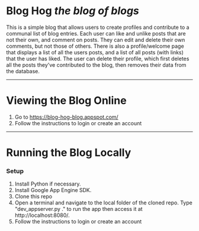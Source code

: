 # Blog Hog _the blog of blogs_
This is a simple blog that allows users to create profiles and contribute to a communal list of blog entries. Each user can like and unlike posts that are not their own, and comment on posts. They can edit and delete their own comments, but not those of others. There is also a profile/welcome page that displays a list of all the users posts, and a list of all posts (with links) that the user has liked. The user can delete their profile, which first deletes all the posts they've contributed to the blog, then removes their data from the database.

***

# Viewing the Blog Online
1. Go to https://blog-hog-blog.appspot.com/
2. Follow the instructions to login or create an account

***

# Running the Blog Locally
### Setup
1. Install Python if necessary.
2. Install Google App Engine SDK.
3. Clone this repo
4. Open a terminal and navigate to the local folder of the cloned repo. Type "dev_appserver.py ." to run the app then access it at http://localhost:8080/.
5. Follow the instructions to login or create an account
